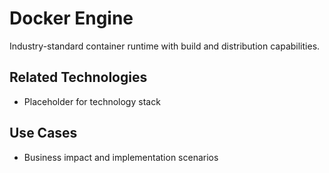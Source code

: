 # Docker Engine

Industry-standard container runtime with build and distribution capabilities.

## Related Technologies
- Placeholder for technology stack

## Use Cases
- Business impact and implementation scenarios
